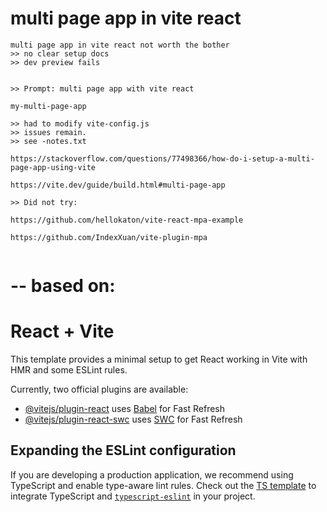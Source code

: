 # multi page app in vite react

```
multi page app in vite react not worth the bother
>> no clear setup docs
>> dev preview fails


>> Prompt: multi page app with vite react

my-multi-page-app

>> had to modify vite-config.js
>> issues remain.
>> see -notes.txt

https://stackoverflow.com/questions/77498366/how-do-i-setup-a-multi-page-app-using-vite

https://vite.dev/guide/build.html#multi-page-app

>> Did not try:

https://github.com/hellokaton/vite-react-mpa-example

https://github.com/IndexXuan/vite-plugin-mpa


```

# -- based on:

# React + Vite

This template provides a minimal setup to get React working in Vite with HMR and some ESLint rules.

Currently, two official plugins are available:

- [@vitejs/plugin-react](https://github.com/vitejs/vite-plugin-react/blob/main/packages/plugin-react/README.md) uses [Babel](https://babeljs.io/) for Fast Refresh
- [@vitejs/plugin-react-swc](https://github.com/vitejs/vite-plugin-react-swc) uses [SWC](https://swc.rs/) for Fast Refresh

## Expanding the ESLint configuration

If you are developing a production application, we recommend using TypeScript and enable type-aware lint rules. Check out the [TS template](https://github.com/vitejs/vite/tree/main/packages/create-vite/template-react-ts) to integrate TypeScript and [`typescript-eslint`](https://typescript-eslint.io) in your project.
